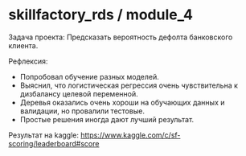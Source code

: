 # skillfactory_rds / module_4
Задача проекта: Предсказать вероятность дефолта банковского клиента.

Рефлексия:
- Попробовал обучение разных моделей.
- Выяснил, что логистическая регрессия очень чувствительна к дизбалансу целевой переменной.
- Деревья оказались очень хороши на обучающих данных и валидации, но провалили тестовые.
- Простые решения иногда дают лучший результат.

Результат на kaggle: https://www.kaggle.com/c/sf-scoring/leaderboard#score